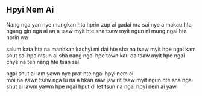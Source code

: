 ## Hpyi Nem Ai

Nang nga yan nye mungkan hta hprin zup ai
gadai nra sai nye a makau hta
ngang gin nga ai an a tsaw myit hte sha
tsaw myit ngun ni mung ngai hta hprin wa

salum kata hta na manhkan kachyi mi
dai hte sha na tsaw myit hpe ngai kam shut sai
hpa ntsun ai sha nang ngai hpe tawn kau da
tsaw myit hpe ngai chye na ten nang hte tsan sai

ngai shut ai lam yawn nye prat hte ngai hpyi nem ai  
moi na zawn tsaw nga lu na a hkan naw jaw rit
tsaw myit ngun hte sha ngai shut ai lawm yawm hpe ngai
hput di let tsun na
ngai hpyi nem ai yaw
